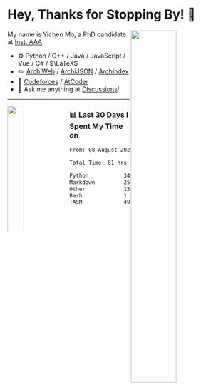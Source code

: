 # Hey, Thanks for Stopping By! 🦭

<picture>
    <source media="(prefers-color-scheme: dark)" srcset="https://github-readme-stats.vercel.app/api?username=amomorning&show_icons=true&theme=noctis_minimus&hide=issues">
    <img align="right" width="45%" src="https://github-readme-stats.vercel.app/api?username=amomorning&show_icons=true&theme=graywhite&hide=issues">
</picture>


My name is Yichen Mo, a PhD candidate at [Inst. AAA](https://archialgo.com).

-   :gear: Python / C++ / Java / JavaScript / Vue / C# / $\LaTeX$ 
-   :pencil2: [ArchiWeb](https://web.archialgo.com) / [ArchiJSON](https://www.food4rhino.com/en/app/archijson) / [ArchIndex](https://index.archialgo.com/) 
-   :abacus: [Codeforces](https://codeforces.com/profile/LaPluma) / [AtCoder](https://atcoder.jp/users/amomorning)
-   :thought_balloon: Ask me anything at [Discussions](https://github.com/amomorning/amomorning/discussions/new)!


---

<picture>
    <source media="(prefers-color-scheme: dark)" srcset="https://github-readme-stats.vercel.app/api/top-langs/?username=amomorning&hide=Mathematica&theme=noctis_minimus">
    <img align="left" width="27%" src="https://github-readme-stats.vercel.app/api/top-langs/?username=amomorning&hide=Mathematica&theme=graywhite">
</picture>

  
### 📊 Last 30 Days I Spent My Time on

<!--START_SECTION:waka-->

```txt
From: 08 August 2023 - To: 07 September 2023

Total Time: 81 hrs

Python           34 hrs 4 mins   ██████████▓░░░░░░░░░░░░░░   42.06 %
Markdown         25 hrs 24 mins  ████████░░░░░░░░░░░░░░░░░   31.36 %
Other            15 hrs 51 mins  █████░░░░░░░░░░░░░░░░░░░░   19.57 %
Bash             1 hr 33 mins    ▒░░░░░░░░░░░░░░░░░░░░░░░░   01.92 %
TASM             49 mins         ▒░░░░░░░░░░░░░░░░░░░░░░░░   01.02 %
```

<!--END_SECTION:waka-->　　
